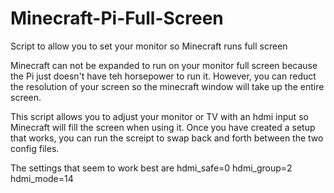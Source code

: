 # Minecraft-Pi-Full-Screen
Script to allow you to set your monitor so Minecraft runs full screen

Minecraft can not be expanded to run on your monitor full screen because the Pi just doesn't have teh horsepower to run it. However, you can reduct the resolution of your screen so the minecraft window will take up the entire screen.

This script allows you to adjust your monitor or TV with an hdmi input so Minecraft will fill the screen when using it. Once you have created a setup that works, you can run the screipt to swap back and forth between the two config files.

The settings that seem to work best are 
hdmi_safe=0
hdmi_group=2
hdmi_mode=14

